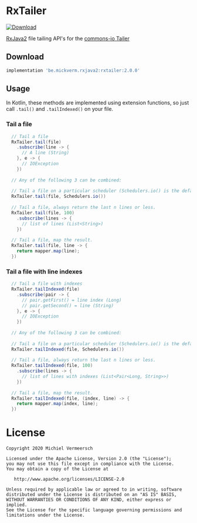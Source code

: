 # RxTailer
[ ![Download](https://api.bintray.com/packages/mickverm/maven/RxTailer2/images/download.svg) ](https://bintray.com/mickverm/maven/RxTailer2/_latestVersion)

[RxJava2][0] file tailing API's for the [commons-io Tailer][1]

## Download
```groovy
implementation 'be.mickverm.rxjava2:rxtailer:2.0.0'
```

## Usage
In Kotlin, these methods are implemented using extension functions, so just call `.tail()` and `.tailIndexed()` on your file.

### Tail a file
```java
  // Tail a file
  RxTailer.tail(file)
    .subscribe(line -> {
      // A line (String)
    }, e -> {
      // IOException
    })
  
  // Any of the following 3 can be combined:
  
  // Tail a file on a particular scheduler (Schedulers.io() is the default)
  RxTailer.tail(file, Schedulers.io())
  
  // Tail a file, always return the last n lines or less.
  RxTailer.tail(file, 100)
    .subscribe(lines -> {
      // list of lines (List<String>)
    })
  
  // Tail a file, map the result.
  RxTailer.tail(file, line -> {
    return mapper.map(line);
  })  
```

### Tail a file with line indexes
```java
  // Tail a file with indexes
  RxTailer.tailIndexed(file)
    .subscribe(pair -> {
      // pair.getFirst() = line index (Long)
      // pair.getSecond() = line (String)
    }, e -> {
      // IOException
    })
    
  // Any of the following 3 can be combined:
  
  // Tail a file on a particular scheduler (Schedulers.io() is the default)
  RxTailer.tailIndexed(file, Schedulers.io())
  
  // Tail a file, always return the last n lines or less.
  RxTailer.tailIndexed(file, 100)
    .subscribe(lines -> {
      // list of lines with indexes (List<Pair<Long, String>>)
    })
  
  // Tail a file, map the result.
  RxTailer.tailIndexed(file, (index, line) -> {
    return mapper.map(index, line);
  })   
```

# License

    Copyright 2020 Michiel Vermeersch

    Licensed under the Apache License, Version 2.0 (the "License");
    you may not use this file except in compliance with the License.
    You may obtain a copy of the License at

       http://www.apache.org/licenses/LICENSE-2.0

    Unless required by applicable law or agreed to in writing, software
    distributed under the License is distributed on an "AS IS" BASIS,
    WITHOUT WARRANTIES OR CONDITIONS OF ANY KIND, either express or implied.
    See the License for the specific language governing permissions and
    limitations under the License.
  
  [0]: https://github.com/ReactiveX/RxJava/tree/2.x
  [1]: https://github.com/apache/commons-io/blob/master/src/main/java/org/apache/commons/io/input/Tailer.java
